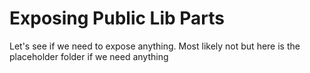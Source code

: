 # Exposing Public Lib Parts
Let's see if we need to expose anything. Most likely not but here is the placeholder folder if we need anything
